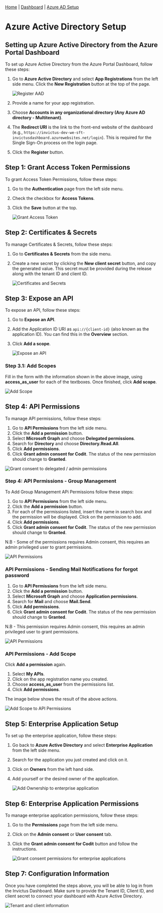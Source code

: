 [Home](../README.md) | [Dashboard](dashboard.md) | [Azure AD Setup](azureADSetup.md)

# Azure Active Directory Setup

## Setting up Azure Active Directory from the Azure Portal Dashboard

To set up Azure Active Directory from the Azure Portal Dashboard, follow these steps:

1. Go to **Azure Active Directory** and select **App Registrations** from the left side menu. Click the **New Registration** button at the top of the page.

   ![Register AAD](../images/dashboard/azureAD/aad1.JPG)

2. Provide a name for your app registration.
3. Choose **Accounts in any organizational directory (Any Azure AD directory - Multitenant)**.
4. The **Redirect URI** is the link to the front-end website of the dashboard (e.g., `https://invictus-dev-we-sft-invictusdashboard.azurewebsites.net/login`). This is required for the Single Sign-On process on the login page.
5. Click the **Register** button.

## Step 1: Grant Access Token Permissions

To grant Access Token Permissions, follow these steps:

1. Go to the **Authentication** page from the left side menu.
2. Check the checkbox for **Access Tokens**.
3. Click the **Save** button at the top.

   ![Grant Access Token](../images/dashboard/azureAD/aad12.png)

## Step 2: Certificates & Secrets

To manage Certificates & Secrets, follow these steps:

1. Go to **Certificates & Secrets** from the side menu.
2. Create a new secret by clicking the **New client secret** button, and copy the generated value. This secret must be provided during the release along with the tenant ID and client ID.

   ![Certificates and Secrets](../images/dashboard/azureAD/aad4.JPG)

## Step 3: Expose an API

To expose an API, follow these steps:

1. Go to **Expose an API**.
2. Add the Application ID URI as `api://{client-id}` (also known as the application ID). You can find this in the **Overview** section.
3. Click **Add a scope**.

   ![Expose an API](../images/dashboard/azureAD/aad9.png)

### Step 3.1: Add Scopes

Fill in the form with the information shown in the above image, using **access_as_user** for each of the textboxes. Once finished, click **Add scope**.

   ![Add Scope](../images/dashboard/azureAD/aad10.png)

## Step 4: API Permissions

To manage API permissions, follow these steps:

1. Go to **API Permissions** from the left side menu.
2. Click the **Add a permission** button.
3. Select **Microsoft Graph** and choose **Delegated permissions**.
4. Search for **Directory** and choose **Directory.Read.All**.
5. Click **Add permissions**.
6. Click **Grant admin consent for Codit**. The status of the new permission should change to **Granted**.

![Grant consent to delegated / admin permissions](../images/dashboard/azureAD/aad8.JPG)

### Step 4: API Permissions - Group Management 

To Add Group Management APi Permissions follow these steps:

1. Go to **API Permissions** from the left side menu.
2. Click the **Add a permission** button.
3. For each of the permissions listed, insert the name in search box and the permission will be displayed. Click on the permission to add.
4. Click **Add permissions**.
5. Click **Grant admin consent for Codit**. The status of the new permission should change to **Granted**.

N.B - Some of the permissions requires Admin consent, this requires an admin privileged user to grant permissions.

![API Permissions](../images/dashboard/aad_3.JPG)

### API Permissions - Sending Mail Notifications for forgot password

1. Go to **API Permissions** from the left side menu.
2. Click the **Add a permission** button.
3. Select **Microsoft Graph** and choose **Application permissions**.
4. Search for **Mail** and choose **Mail.Send**.
5. Click **Add permissions**.
6. Click **Grant admin consent for Codit**. The status of the new permission should change to **Granted**.

N.B - This permission requires Admin consent, this requires an admin privileged user to grant permissions.

![API Permissions](../images/dashboard/azureAD/aad13.jpg)

### API Permissions - Add Scope

Click **Add a permission** again.
1. Select **My APIs**.
2. Click on the app registration name you created.
3. Choose **access_as_user** from the permissions list.
4. Click **Add permissions**.

The image below shows the result of the above actions.

![Add Scope to API Permissions](../images/dashboard/azureAD/aad11.png)

## Step 5: Enterprise Application Setup

To set up the enterprise application, follow these steps:

1. Go back to **Azure Active Directory** and select **Enterprise Application** from the left side menu.
2. Search for the application you just created and click on it.
3. Click on **Owners** from the left hand side.
4. Add yourself or the desired owner of the application.

   ![Add Ownership to enterprise application](../images/dashboard/azureAD/aad5.JPG)

## Step 6: Enterprise Application Permissions

To manage enterprise application permissions, follow these steps:

1. Go to the **Permissions** page from the left side menu.
2. Click on the **Admin consent** or **User consent** tab.
3. Click the **Grant admin consent for Codit** button and follow the instructions.

   ![Grant consent permissions for enterprise applications](../images/dashboard/azureAD/aad6.JPG)

## Step 7: Configuration Information

Once you have completed the steps above, you will be able to log in from the Invictus Dashboard. Make sure to provide the Tenant ID, Client ID, and client secret to connect your dashboard with Azure Active Directory.

   ![Tenant and client information](../images/dashboard/azureAD/aad7.JPG)